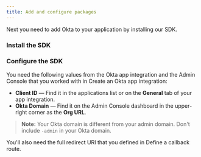 ```yaml
---
title: Add and configure packages
---
```

Next you need to add Okta to your application by installing our SDK.

### Install the SDK

<StackSelector snippet="installsdk"/>

### Configure the SDK

You need the following values from the Okta app integration and the Admin Console that you worked with in <GuideLink link="../create-okta-application">Create an Okta app integration</GuideLink>:

* **Client ID** &mdash; Find it in the applications list or on the **General** tab of your app integration.
* **Okta Domain** &mdash; Find it on the Admin Console dashboard in the upper-right corner as the **Org URL**.

> **Note:** Your Okta domain is different from your admin domain. Don't include `-admin` in your Okta domain.

You'll also need the full redirect URI that you defined in <GuideLink link="../define-callback">Define a callback route</GuideLink>.

<StackSelector snippet="configuremid"/>

<NextSectionLink/>
